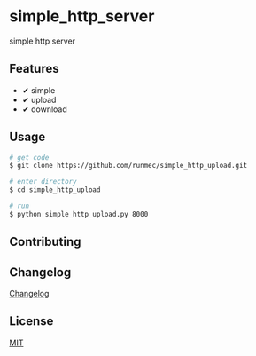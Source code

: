 # simple_http_server

simple http server

## Features

- ✔ simple
- ✔ upload
- ✔ download

## Usage
```bash
# get code
$ git clone https://github.com/runmec/simple_http_upload.git

# enter directory
$ cd simple_http_upload

# run
$ python simple_http_upload.py 8000
```


## Contributing


## Changelog

[Changelog](CHANGELOG.md)

## License

[MIT](https://tldrlegal.com/license/mit-license)